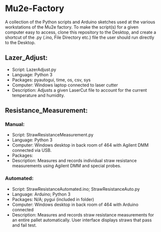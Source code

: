 # Mu2e-Factory
A collection of the Python scripts and Arduino sketches used at the various workstations of the Mu2e factory.
To make the script(s) for a given computer easy to access, clone this repository to the Desktop, and create
a shortcut of the .py (.ino, File Directory etc.) file the user should run directly to the Desktop.

## Lazer_Adjust:
- Script: LazerAdjust.py
- Language: Python 3
- Packages: pyautogui, time, os, csv, sys
- Computer: Windows laptop connected to laser cutter
- Description: Adjusts a given LaserCut file to account for the current temperature and humidity.

## Resistance_Measurement:
### Manual:
- Script: StrawResistanceMeasurement.py
- Language: Python 3
- Computer: Windows desktop in back room of 464 with Agilent DMM connected via USB.
- Packages: 
- Description: Measures and records individual straw resistance measurements using Agilent DMM and special probes.	
### Automated:
- Script: StrawResistanceAutomated.ino; StrawResistanceAuto.py
- Language: Arduino; Python 3
- Packages: N/A; pygui (included in folder)
- Computer: Windows desktop in back room of 464 with Arduino connected
- Description: Measures and records straw resistance measurements for an entire pallet automatically. User interface displays straws that pass and fail test.
